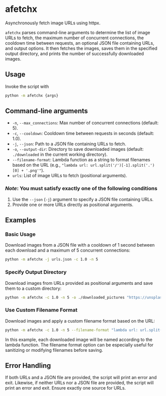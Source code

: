 # afetchx

Asynchronously fetch image URLs using httpx.

`afetchx` parses command-line arguments to determine the list of image URLs to fetch, the maximum number of concurrent connections, the cooldown time between requests, an optional JSON file containing URLs, and output options. It then fetches the images, saves them in the specified output directory, and prints the number of successfully downloaded images.

## Usage

Invoke the script with

```bash
python -m afetchx {args}
```

## Command-line arguments

- `-n`, `--max_connections`: Max number of concurrent connections (default: 5).
- `-c`, `--cooldown`: Cooldown time between requests in seconds (default: 1.0).
- `-j`, `--json`: Path to a JSON file containing URLs to fetch.
- `-o`, `--output-dir`: Directory to save downloaded images (default: `./downloaded` in the current working directory).
- `--filename-format`: Lambda function as a string to format filenames based on the URL (e.g., `"lambda url: url.split('/')[-1].split('.')[0] + '.png'"`).
- `urls`: List of image URLs to fetch (positional arguments).

### *Note*: You must satisfy exactly one of the following conditions

1. Use the `--json` (`-j`) argument to specify a JSON file containing URLs.
2. Provide one or more URLs directly as positional arguments.

## Examples

### Basic Usage

Download images from a JSON file with a cooldown of 1 second between each download and a maximum of 5 concurrent connections:

```bash
python -m afetchx -j urls.json -c 1.0 -n 5
```

### Specify Output Directory

Download images from URLs provided as positional arguments and save them to a custom directory:

```bash
python -m afetchx -c 1.0 -n 5 -o ./downloaded_pictures "https://unsplash.it/256.jpg" "https://unsplash.it/512.jpg"
```

### Use Custom Filename Format

Download images and apply a custom filename format based on the URL:

```bash
python -m afetchx -c 1.0 -n 5 --filename-format "lambda url: url.split('/')[-1].split('.')[0] + '.png'" "https://example.com/image1.png" "https://example.com/image2.jpg"
```

In this example, each downloaded image will be named according to the lambda function. The filename format option can be especially useful for sanitizing or modifying filenames before saving.

## Error Handling

If both URLs and a JSON file are provided, the script will print an error and exit. Likewise, if neither URLs nor a JSON file are provided, the script will print an error and exit. Ensure exactly one source for URLs.
